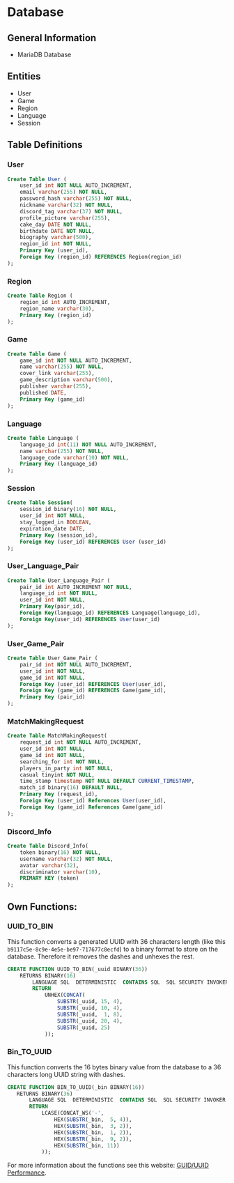# Database
## General Information
- MariaDB Database

## Entities
- User
- Game
- Region
- Language
- Session

## Table Definitions
### User
```sql
Create Table User (
    user_id int NOT NULL AUTO_INCREMENT,
    email varchar(255) NOT NULL,
    password_hash varchar(255) NOT NULL,
    nickname varchar(32) NOT NULL,
    discord_tag varchar(37) NOT NULL,
    profile_picture varchar(255),
    cake_day DATE NOT NULL,
    birthdate DATE NOT NULL,
    biography varchar(500),
    region_id int NOT NULL,
    Primary Key (user_id),
    Foreign Key (region_id) REFERENCES Region(region_id)
);
```

### Region
```sql
Create Table Region (
    region_id int AUTO_INCREMENT,
    region_name varchar(30),
    Primary Key (region_id)
);
```

### Game
```sql
Create Table Game (
    game_id int NOT NULL AUTO_INCREMENT,
    name varchar(255) NOT NULL,
    cover_link varchar(255),
    game_description varchar(500),
    publisher varchar(255),
    published DATE,
    Primary Key (game_id)
);
```

### Language
```sql
Create Table Language (
    language_id int(11) NOT NULL AUTO_INCREMENT,
    name varchar(255) NOT NULL,
    language_code varchar(10) NOT NULL,
    Primary Key (language_id)
);
```
### Session
```sql
Create Table Session(
    session_id binary(16) NOT NULL,
    user_id int NOT NULL,
    stay_logged_in BOOLEAN,
    expiration_date DATE,
    Primary Key (session_id),
    Foreign Key (user_id) REFERENCES User (user_id)
);
```


### User_Language_Pair
```sql
Create Table User_Language_Pair (
    pair_id int AUTO_INCREMENT NOT NULL,
    language_id int NOT NULL,
    user_id int NOT NULL,
    Primary Key(pair_id),
    Foreign Key(language_id) REFERENCES Language(language_id),
    Foreign Key(user_id) REFERENCES User(user_id)
);
```

### User_Game_Pair
```sql
Create Table User_Game_Pair (
    pair_id int NOT NULL AUTO_INCREMENT,
    user_id int NOT NULL,
    game_id int NOT NULL,
    Foreign Key (user_id) REFERENCES User(user_id),
    Foreign Key (game_id) REFERENCES Game(game_id),
    Primary Key (pair_id)
);
```

### MatchMakingRequest
```sql
Create Table MatchMakingRequest(
    request_id int NOT NULL AUTO_INCREMENT,
    user_id int NOT NULL,
    game_id int NOT NULL,
    searching_for int NOT NULL,
    players_in_party int NOT NULL,
    casual tinyint NOT NULL,
    time_stamp timestamp NOT NULL DEFAULT CURRENT_TIMESTAMP,
    match_id binary(16) DEFAULT NULL,
    Primary Key (request_id),
    Foreign Key (user_id) References User(user_id),
    Foreign Key (game_id) References Game(game_id)  
);
```

### Discord_Info
```sql
Create Table Discord_Info(
    token binary(16) NOT NULL,
    username varchar(32) NOT NULL,
    avatar varchar(32),
    discriminator varchar(10),
    PRIMARY KEY (token)
);
```

###

## Own Functions:

### UUID_TO_BIN
This function converts a generated UUID with 36 characters length (like this <code>b9117c5e-8c9e-4e5e-be97-717677c8ecfd</code>) to a binary format to store on the database. Therefore it removes the dashes and unhexes the rest.

```sql
CREATE FUNCTION UUID_TO_BIN(_uuid BINARY(36))
    RETURNS BINARY(16)
        LANGUAGE SQL  DETERMINISTIC  CONTAINS SQL  SQL SECURITY INVOKER
        RETURN
            UNHEX(CONCAT(
                SUBSTR(_uuid, 15, 4),
                SUBSTR(_uuid, 10, 4),
                SUBSTR(_uuid,  1, 8),
                SUBSTR(_uuid, 20, 4),
                SUBSTR(_uuid, 25)
            ));
 ```

### Bin_TO_UUID
This function converts the 16 bytes binary value from the database to a 36 characters long UUID string with dashes. 

 ```sql   
CREATE FUNCTION BIN_TO_UUID(_bin BINARY(16))
    RETURNS BINARY(36)
        LANGUAGE SQL  DETERMINISTIC  CONTAINS SQL  SQL SECURITY INVOKER
        RETURN
            LCASE(CONCAT_WS('-',
                HEX(SUBSTR(_bin,  5, 4)),
                HEX(SUBSTR(_bin,  3, 2)),
                HEX(SUBSTR(_bin,  1, 2)),
                HEX(SUBSTR(_bin,  9, 2)),
                HEX(SUBSTR(_bin, 11))
            ));
```

For more information about the functions see this website: [GUID/UUID Performance](https://mariadb.com/kb/en/guiduuid-performance/).